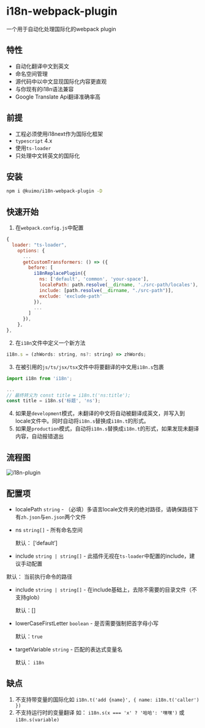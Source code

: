 # i18n-webpack-plugin

一个用于自动化处理国际化的webpack plugin

## 特性

- 自动化翻译中文到英文
- 命名空间管理
- 源代码中以中文显现国际化内容更直观
- 与你现有的i18n语法兼容
- Google Translate Api翻译准确率高


## 前提

- 工程必须使用i18next作为国际化框架
- `typescript` 4.x
- 使用`ts-loader`
- 只处理中文转英文的国际化


## 安装

```bash
npm i @kuimo/i18n-webpack-plugin -D
```



## 快速开始

1. 在`webpack.config.js`中配置

```javascript
{
  loader: "ts-loader",
    options: {
      ...
      getCustomTransformers: () => ({
        before: [ 
          i18nReplacePlugin({
            ns: ['default', 'common', 'your-space'],
            localePath: path.resolve(__dirname, './src-path/locales'),
            include: [path.resolve(__dirname, "./src-path")],
            exclude: 'exclude-path'
          }),
          ...
        ]
      }),
    },
},
```

2. 在`i18n`文件中定义一个新方法

```javascript
i18n.s = (zhWords: string, ns?: string) => zhWords;
```

3. 在被引用的`js/ts/jsx/tsx`文件中将要翻译的中文用`i18n.s`包裹

```javascript
import i18n from 'i18n';

...
// 最终转义为 const title = i18n.t('ns:title');
const title = i18n.s('标题', 'ns');
```

4. 如果是`development`模式，未翻译的中文将自动被翻译成英文，并写入到locale文件中。同时自动将`i18n.s`替换成`i18n.t`的形式。
5. 如果是`production`模式，自动将`i18n.s`替换成`i18n.t`的形式，如果发现未翻译内容，自动报错退出



## 流程图

![i18n-plugin](https://kuimo-markdown-pic.oss-cn-hangzhou.aliyuncs.com/i18n-plugin.png)



## 配置项

- localePath `string` - （必填）多语言locale文件夹的绝对路径，请确保路径下有`zh.json`与`en.json`两个文件

- ns `string[]` - 所有命名空间

  默认： [‘default’]
  
- include `string | string[]` - 此插件无视在`ts-loader`中配置的include，建议手动配置

默认： 当前执行命令的路径
  
- include `string | string[]` - 在include基础上，去除不需要的目录文件（不支持glob）

  默认：[]

- lowerCaseFirstLetter `boolean` - 是否需要强制把首字母小写

   默认：`true`

- targetVariable `string` - 匹配的表达式变量名

   默认： `i18n`



## 缺点

1. 不支持带变量的国际化如 `i18n.t('add {name}', { name: i18n.t('caller') })`
2. 不支持运行时的变量翻译 如： `i18n.s(x === 'x' ? '哈哈': '嘿嘿')` 或 `i18n.s(variable)`
